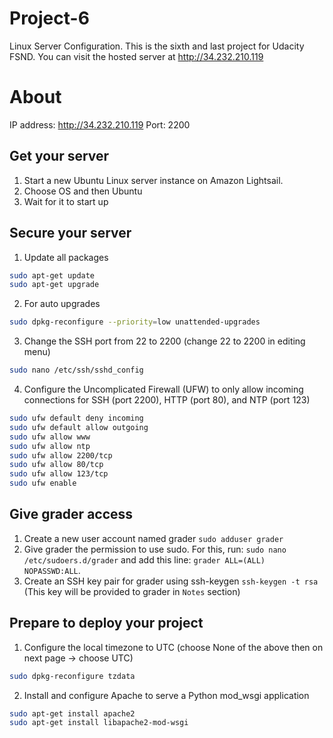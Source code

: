 # Project-6
Linux Server Configuration. This is the sixth and last project for Udacity FSND. You can visit the hosted server at http://34.232.210.119

# About
IP address: http://34.232.210.119
Port: 2200

## Get your server
1. Start a new Ubuntu Linux server instance on Amazon Lightsail. 
2. Choose OS and then Ubuntu
3. Wait for it to start up

## Secure your server
1. Update all packages
```sh
sudo apt-get update
sudo apt-get upgrade
```
2. For auto upgrades
```sh
sudo dpkg-reconfigure --priority=low unattended-upgrades
```
3. Change the SSH port from 22 to 2200 (change 22 to 2200 in editing menu)
```sh
sudo nano /etc/ssh/sshd_config
```
4. Configure the Uncomplicated Firewall (UFW) to only allow incoming connections for SSH (port 2200), HTTP (port 80), and NTP (port 123)
```sh
sudo ufw default deny incoming
sudo ufw default allow outgoing
sudo ufw allow www
sudo ufw allow ntp
sudo ufw allow 2200/tcp
sudo ufw allow 80/tcp
sudo ufw allow 123/tcp
sudo ufw enable
```

## Give grader access
1. Create a new user account named grader
`sudo adduser grader`
2. Give grader the permission to use sudo. For this, run: `sudo nano /etc/sudoers.d/grader` and add this line:
`grader ALL=(ALL) NOPASSWD:ALL`.
3. Create an SSH key pair for grader using ssh-keygen
`ssh-keygen -t rsa`
(This key will be provided to grader in `Notes` section)

## Prepare to deploy your project
1. Configure the local timezone to UTC (choose None of the above then on next page -> choose UTC)
```sh
sudo dpkg-reconfigure tzdata
```
2. Install and configure Apache to serve a Python mod_wsgi application
```sh
sudo apt-get install apache2
sudo apt-get install libapache2-mod-wsgi
```

